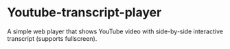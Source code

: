 # Youtube-transcript-player
A simple web player that shows YouTube video with side-by-side interactive transcript (supports fullscreen).
